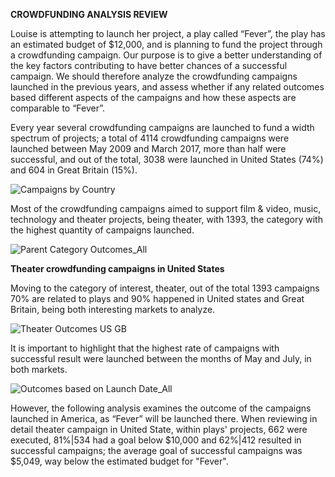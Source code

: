**CROWDFUNDING ANALYSIS REVIEW**

Louise is attempting to launch her project, a play called “Fever”, the play has an estimated budget of $12,000, and is planning to fund the project through a crowdfunding campaign. 
Our purpose is to give a better understanding of the key factors contributing to have better chances of a successful campaign. We should therefore analyze the crowdfunding campaigns launched in the previous years, and assess whether if any related outcomes based different aspects of the campaigns and how these aspects are comparable to “Fever”.
 
Every year several crowdfunding campaigns are launched to fund a width spectrum of projects; a total of 4114 crowdfunding campaigns were launched between May 2009 and March 2017, more than half were successful, and out of the total, 3038 were launched in United States (74%) and 604 in Great Britain (15%). 

![Campaigns by Country](https://user-images.githubusercontent.com/88411170/130383044-8af15c7e-8c1a-4ed3-b17d-e0ba3eec9127.png)

Most of the crowdfunding campaigns aimed to support film & video, music, technology and theater projects, being theater, with 1393, the category with the highest quantity of campaigns launched.

![Parent Category Outcomes_All](https://user-images.githubusercontent.com/88411170/130381461-55440b77-4db3-42dc-8444-3abf74e37e6c.png)

**Theater crowdfunding campaigns in United States**

Moving to the category of interest, theater, out of the total 1393 campaigns 70% are related to plays and 90% happened in United states and Great Britain, being both interesting markets to analyze.  

![Theater Outcomes US GB](https://user-images.githubusercontent.com/88411170/130384309-b9b0e7e6-a72c-4f21-b17b-0eddc935ac4f.png)

It is important to highlight that the highest rate of campaigns with successful result were launched between the months of May and July, in both markets.  

![Outcomes based on Launch Date_All](https://user-images.githubusercontent.com/88411170/130386296-f317ddb3-4c87-49cb-a29c-895a3dfc5e78.png)

However, the following analysis examines the outcome of the campaigns launched in America, as “Fever” will be launched there. When reviewing in detail theater campaign in United State, within plays' projects, 662 were executed, 81%|534 had a goal below $10,000 and 62%|412 resulted in successful campaigns; the average goal of successful campaigns was $5,049, way below the estimated budget for "Fever".  


